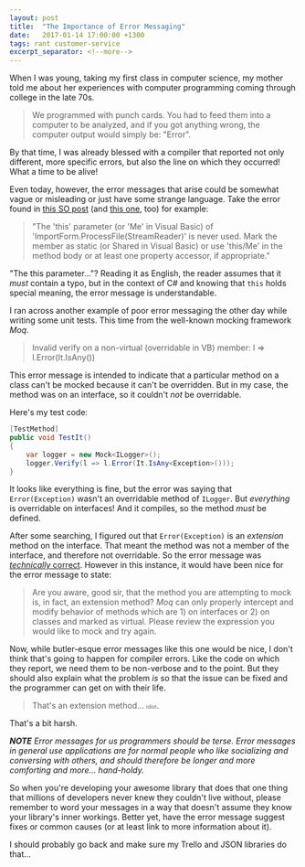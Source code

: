 ```yaml
---
layout: post
title:  "The Importance of Error Messaging"
date:   2017-01-14 17:00:00 +1300
tags: rant customer-service
excerpt_separator: <!--more-->
---
```

When I was young, taking my first class in computer science, my mother told me about her experiences with computer programming coming through college in the late 70s.

> We programmed with punch cards.  You had to feed them into a computer to be analyzed, and if you got anything wrong, the computer output would simply be: "Error".

<!--more-->

By that time, I was already blessed with a compiler that reported not only different, more specific errors, but also the line on which they occurred!  What a time to be alive!

Even today, however, the error messages that arise could be somewhat vague or misleading or just have some strange language.  Take the error found in [this SO post](http://stackoverflow.com/q/2229768/878701) (and [this one](http://stackoverflow.com/q/10704654/878701), too) for example:

> "The 'this' parameter (or 'Me' in Visual Basic) of 'ImportForm.ProcessFile(StreamReader)' is never used. Mark the member as static (or Shared in Visual Basic) or use 'this/Me' in the method body or at least one property accessor, if appropriate."

"The this parameter..."?  Reading it as English, the reader assumes that it *must* contain a typo, but in the context of C# and knowing that `this` holds special meaning, the error message is understandable.

I ran across another example of poor error messaging the other day while writing some unit tests.  This time from the well-known mocking framework *Moq*.

> Invalid verify on a non-virtual (overridable in VB) member: l => l.Error(It.IsAny<Exception>())

This error message is intended to indicate that a particular method on a class can't be mocked because it can't be overridden.  But in my case, the method was on an interface, so it couldn't *not* be overridable.

Here's my test code:

```c#
[TestMethod]
public void TestIt()
{
    var logger = new Mock<ILogger>();
    logger.Verify(l => l.Error(It.IsAny<Exception>()));
}
```

It looks like everything is fine, but the error was saying that `Error(Exception)` wasn't an overridable method of `ILogger`.  But *everything* is overridable on interfaces!  And it compiles, so the method *must* be defined.

After some searching, I figured out that `Error(Exception)` is an *extension* method on the interface.  That meant the method was not a member of the interface, and therefore not overridable.  So the error message was [*technically* correct](https://www.youtube.com/watch?v=hou0lU8WMgo).  However in this instance, it would have been nice for the error message to state:

> Are you aware, good sir, that the method you are attempting to mock is, in fact, an extension method?  *Moq* can only properly intercept and modify behavior of methods which are 1) on interfaces or 2) on classes and marked as virtual.  Please review the expression you would like to mock and try again.

Now, while butler-esque error messages like this one would be nice, I don't think that's going to happen for compiler errors.  Like the code on which they report, we need them to be non-verbose and to the point.  But they should also explain what the problem *is* so that the issue can be fixed and the programmer can get on with their life.

> That's an extension method... <span style="font-size: xx-small;">idiot</span>.

That's a bit harsh.

***NOTE** Error messages for us programmers should be terse.  Error messages in general use applications are for normal people who like socializing and conversing with others, and should therefore be longer and more comforting and more... hand-holdy.*

So when you're developing your awesome library that does that one thing that millions of developers never knew they couldn't live without, please remember to word your messages in a way that doesn't assume they know your library's inner workings.  Better yet, have the error message suggest fixes or common causes (or at least link to more information about it).

I should probably go back and make sure my Trello and JSON libraries do that...